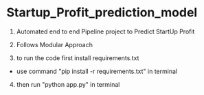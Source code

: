# Startup_Profit_prediction_model

1. Automated end to end Pipeline project to Predict StartUp Profit
2. Follows Modular Approach

3. to run the code first install requirements.txt 
- use command "pip install -r requirements.txt" in terminal 

4. then run "python app.py" in terminal